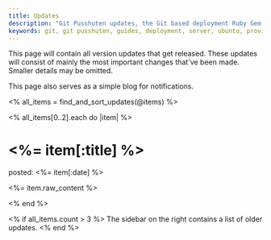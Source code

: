 ```yaml
---
title: Updates
description: "Git Pusshuten updates, the Git based deployment Ruby Gem that simplifies application deployment."
keywords: git, git pusshuten, guides, deployment, server, ubuntu, provisioning, updates
---
```


This page will contain all version updates that get released. These updates will consist of mainly the most important changes that've been made. Smaller details may be omitted.

This page also serves as a simple blog for notifications.

<% all_items = find_and_sort_updates(@items) %>

<% all_items[0..2].each do |item| %>
  
  <h1><%= item[:title] %></h1>
  <span class="date">posted: <%= item[:date] %></span>

  <%= item.raw_content %>

<% end %>

<% if all_items.count > 3 %>
  <span class="more">The sidebar on the right contains a list of older updates.</span>
<% end %>